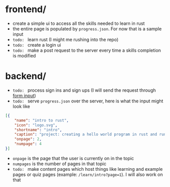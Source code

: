 # frontend/
* create a simple ui to access all the skills needed to learn in rust
* the entire page is populated by `progress.json`. For now that is a sample input
* `todo: ` learn rust (I might me rushing into the repo)
* `todo: ` create a login ui
* `todo: ` make a post request to the server every time a skills completion is modified 

# backend/
* `todo: ` process sign ins and sign ups (I will send the request through [form input](https://developer.mozilla.org/en-US/docs/Learn/Forms/Sending_and_retrieving_form_data))
* `todo: ` serve `progress.json` over the server, here is what the input might look like
```json
[{
	"name": "intro to rust",
	"icon": "logo.svg",
	"shortname": "intro",
	"caption": "project: creating a hello world program in rust and run it",
	"onpage": 2,
	"numpage": 4
}]
```
* `onpage` is the page that the user is currently on in the topic
* `numpages` is the number of pages in that topic
* `todo: ` make content pages which host things like learning and example pages or quiz pages (example: `/learn/intro?page=1`). I will also work on that
